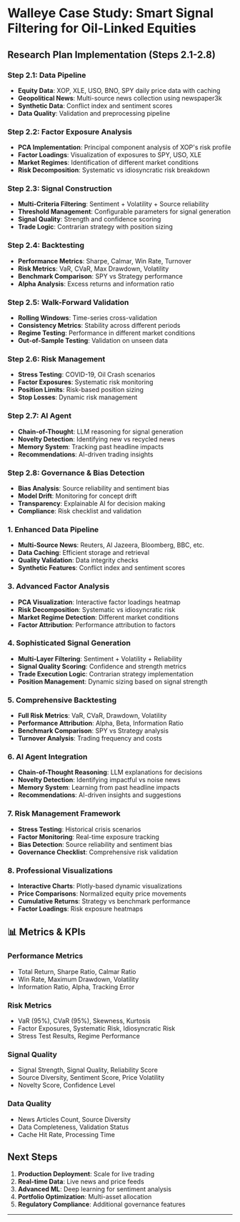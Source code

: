 #  Walleye Case Study: Smart Signal Filtering for Oil-Linked Equities

##  Research Plan Implementation (Steps 2.1-2.8)

###  **Step 2.1: Data Pipeline**
- **Equity Data**: XOP, XLE, USO, BNO, SPY daily price data with caching
- **Geopolitical News**: Multi-source news collection using newspaper3k
- **Synthetic Data**: Conflict index and sentiment scores
- **Data Quality**: Validation and preprocessing pipeline

###  **Step 2.2: Factor Exposure Analysis**
- **PCA Implementation**: Principal component analysis of XOP's risk profile
- **Factor Loadings**: Visualization of exposures to SPY, USO, XLE
- **Market Regimes**: Identification of different market conditions
- **Risk Decomposition**: Systematic vs idiosyncratic risk breakdown

###  **Step 2.3: Signal Construction**
- **Multi-Criteria Filtering**: Sentiment + Volatility + Source reliability
- **Threshold Management**: Configurable parameters for signal generation
- **Signal Quality**: Strength and confidence scoring
- **Trade Logic**: Contrarian strategy with position sizing

###  **Step 2.4: Backtesting**
- **Performance Metrics**: Sharpe, Calmar, Win Rate, Turnover
- **Risk Metrics**: VaR, CVaR, Max Drawdown, Volatility
- **Benchmark Comparison**: SPY vs Strategy performance
- **Alpha Analysis**: Excess returns and information ratio

###  **Step 2.5: Walk-Forward Validation**
- **Rolling Windows**: Time-series cross-validation
- **Consistency Metrics**: Stability across different periods
- **Regime Testing**: Performance in different market conditions
- **Out-of-Sample Testing**: Validation on unseen data

###  **Step 2.6: Risk Management**
- **Stress Testing**: COVID-19, Oil Crash scenarios
- **Factor Exposures**: Systematic risk monitoring
- **Position Limits**: Risk-based position sizing
- **Stop Losses**: Dynamic risk management

###  **Step 2.7: AI Agent**
- **Chain-of-Thought**: LLM reasoning for signal generation
- **Novelty Detection**: Identifying new vs recycled news
- **Memory System**: Tracking past headline impacts
- **Recommendations**: AI-driven trading insights

###  **Step 2.8: Governance & Bias Detection**
- **Bias Analysis**: Source reliability and sentiment bias
- **Model Drift**: Monitoring for concept drift
- **Transparency**: Explainable AI for decision making
- **Compliance**: Risk checklist and validation

### 1. **Enhanced Data Pipeline**
- **Multi-Source News**: Reuters, Al Jazeera, Bloomberg, BBC, etc.
- **Data Caching**: Efficient storage and retrieval
- **Quality Validation**: Data integrity checks
- **Synthetic Features**: Conflict index and sentiment scores

### 3. **Advanced Factor Analysis**
- **PCA Visualization**: Interactive factor loadings heatmap
- **Risk Decomposition**: Systematic vs idiosyncratic risk
- **Market Regime Detection**: Different market conditions
- **Factor Attribution**: Performance attribution to factors

### 4. **Sophisticated Signal Generation**
- **Multi-Layer Filtering**: Sentiment + Volatility + Reliability
- **Signal Quality Scoring**: Confidence and strength metrics
- **Trade Execution Logic**: Contrarian strategy implementation
- **Position Management**: Dynamic sizing based on signal strength

### 5. **Comprehensive Backtesting**
- **Full Risk Metrics**: VaR, CVaR, Drawdown, Volatility
- **Performance Attribution**: Alpha, Beta, Information Ratio
- **Benchmark Comparison**: SPY vs Strategy analysis
- **Turnover Analysis**: Trading frequency and costs

### 6. **AI Agent Integration**
- **Chain-of-Thought Reasoning**: LLM explanations for decisions
- **Novelty Detection**: Identifying impactful vs noise news
- **Memory System**: Learning from past headline impacts
- **Recommendations**: AI-driven insights and suggestions

### 7. **Risk Management Framework**
- **Stress Testing**: Historical crisis scenarios
- **Factor Monitoring**: Real-time exposure tracking
- **Bias Detection**: Source reliability and sentiment bias
- **Governance Checklist**: Comprehensive risk validation

### 8. **Professional Visualizations**
- **Interactive Charts**: Plotly-based dynamic visualizations
- **Price Comparisons**: Normalized equity price movements
- **Cumulative Returns**: Strategy vs benchmark performance
- **Factor Loadings**: Risk exposure heatmaps

## 📊 **Metrics & KPIs**

### **Performance Metrics**
- Total Return, Sharpe Ratio, Calmar Ratio
- Win Rate, Maximum Drawdown, Volatility
- Information Ratio, Alpha, Tracking Error

### **Risk Metrics**
- VaR (95%), CVaR (95%), Skewness, Kurtosis
- Factor Exposures, Systematic Risk, Idiosyncratic Risk
- Stress Test Results, Regime Performance

### **Signal Quality**
- Signal Strength, Signal Quality, Reliability Score
- Source Diversity, Sentiment Score, Price Volatility
- Novelty Score, Confidence Level

### **Data Quality**
- News Articles Count, Source Diversity
- Data Completeness, Validation Status
- Cache Hit Rate, Processing Time

## **Next Steps**

1. **Production Deployment**: Scale for live trading
2. **Real-time Data**: Live news and price feeds
3. **Advanced ML**: Deep learning for sentiment analysis
4. **Portfolio Optimization**: Multi-asset allocation
5. **Regulatory Compliance**: Additional governance features

---

